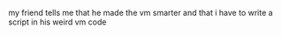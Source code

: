 my friend tells me that he made the vm smarter and that i have to write a script in his weird vm code
